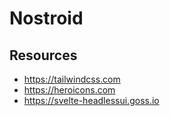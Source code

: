 # Nostroid

## Resources
- https://tailwindcss.com
- https://heroicons.com
- https://svelte-headlessui.goss.io

